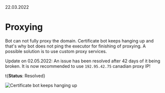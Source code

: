22.03.2022

# Proxying

Bot can not fully proxy the domain. Certificate bot keeps hanging up and that's why bot does not ping the executor for finishing of proxying. A possible solution is to use custom proxy services.

Update on 02.05.2022: An issue has been resolved after 42 days of it being broken. It is now recommended to use `192.95.42.75` canadian proxy IP!

t{**Status**: Resolved}

![Certificate bot keeps hanging up](/content/issue-tracker/1/certbot.png)
